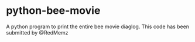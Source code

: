 # python-bee-movie
A python program to print the entire bee movie diaglog. This code has been submitted by @RedMemz
